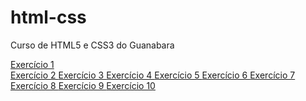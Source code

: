 # html-css
 Curso de HTML5 e CSS3 do Guanabara

<a href="https://kaualoch1.github.io/html-css/M%C3%B3dulo%201%20-%20Guanabara/Exerc%C3%ADcios/ex001/"> Exercício 1 </a>
<br>
<a href="https://kaualoch1.github.io/html-css/M%C3%B3dulo%201%20-%20Guanabara/Exerc%C3%ADcios/ex002/"> Exercício 2 </a>
<a href="https://kaualoch1.github.io/html-css/M%C3%B3dulo%201%20-%20Guanabara/Exerc%C3%ADcios/ex003/"> Exercício 3 </a>
<a href="https://kaualoch1.github.io/html-css/M%C3%B3dulo%201%20-%20Guanabara/Exerc%C3%ADcios/ex004/"> Exercício 4 </a>
<a href="https://kaualoch1.github.io/html-css/M%C3%B3dulo%201%20-%20Guanabara/Exerc%C3%ADcios/ex005/"> Exercício 5 </a>
<a href="https://kaualoch1.github.io/html-css/M%C3%B3dulo%201%20-%20Guanabara/Exerc%C3%ADcios/ex006/"> Exercício 6 </a>
<a href="https://kaualoch1.github.io/html-css/M%C3%B3dulo%201%20-%20Guanabara/Exerc%C3%ADcios/ex007/"> Exercício 7 </a>
<a href="https://kaualoch1.github.io/html-css/M%C3%B3dulo%201%20-%20Guanabara/Exerc%C3%ADcios/ex008/"> Exercício 8 </a>
<a href="https://kaualoch1.github.io/html-css/M%C3%B3dulo%201%20-%20Guanabara/Exerc%C3%ADcios/ex009/"> Exercício 9 </a>
<a href="https://kaualoch1.github.io/html-css/M%C3%B3dulo%201%20-%20Guanabara/Exerc%C3%ADcios/ex010/"> Exercício 10 </a>
